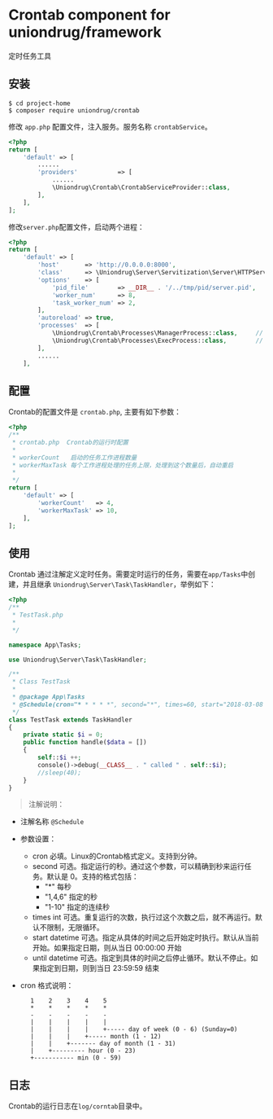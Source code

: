 # Crontab component for uniondrug/framework

定时任务工具

## 安装

```shell
$ cd project-home
$ composer require uniondrug/crontab
```

修改 `app.php` 配置文件，注入服务。服务名称 `crontabService`。

```php
<?php
return [
    'default' => [
        ......
        'providers'           => [
            ......
            \Uniondrug\Crontab\CrontabServiceProvider::class,
        ],
    ],
];
```

修改`server.php`配置文件，启动两个进程：

```php
<?php
return [
    'default' => [
        'host'       => 'http://0.0.0.0:8000',
        'class'      => \Uniondrug\Server\Servitization\Server\HTTPServer::class,
        'options'    => [
            'pid_file'        => __DIR__ . '/../tmp/pid/server.pid',
            'worker_num'      => 8,
            'task_worker_num' => 2,
        ],
        'autoreload' => true,
        'processes'  => [
            \Uniondrug\Crontab\Processes\ManagerProcess::class,     // 增加Crontab管理进程
            \Uniondrug\Crontab\Processes\ExecProcess::class,        // 增加Crontab运行进程
        ],
        ......
    ],
```

## 配置

Crontab的配置文件是 `crontab.php`, 主要有如下参数：

```php
<?php
/**
 * crontab.php  Crontab的运行时配置
 *
 * workerCount   启动的任务工作进程数量
 * workerMaxTask 每个工作进程处理的任务上限，处理到这个数量后，自动重启
 *
 */
return [
    'default' => [
        'workerCount'   => 4,
        'workerMaxTask' => 10,
    ],
];
```

## 使用

Crontab 通过注解定义定时任务。需要定时运行的任务，需要在`app/Tasks`中创建，并且继承 `Uniondrug\Server\Task\TaskHandler`，举例如下：


```php
<?php
/**
 * TestTask.php
 *
 */

namespace App\Tasks;

use Uniondrug\Server\Task\TaskHandler;

/**
 * Class TestTask
 *
 * @package App\Tasks
 * @Schedule(cron="* * * * *", second="*", times=60, start="2018-03-08 21:01:00")
 */
class TestTask extends TaskHandler
{
    private static $i = 0;
    public function handle($data = [])
    {
        self::$i ++;
        console()->debug(__CLASS__ . " called " . self::$i);
        //sleep(40);
    }
}
```

> 注解说明：

* 注解名称 `@Schedule`
* 参数设置：

    - cron   必填。Linux的Crontab格式定义。支持到分钟。
    - second 可选。指定运行的秒。通过这个参数，可以精确到秒来运行任务。默认是 0。支持的格式包括：
        - "*" 每秒
        - "1,4,6" 指定的秒
        - "1-10" 指定的连续秒
    - times  int 可选。重复运行的次数，执行过这个次数之后，就不再运行。默认不限制，无限循环。
    - start  datetime 可选。指定从具体的时间之后开始定时执行。默认从当前开始。如果指定日期，则从当日 00:00:00 开始
    - until  datetime 可选。指定到具体的时间之后停止循环。默认不停止。如果指定到日期，则到当日 23:59:59 结束

* cron 格式说明：

```
      1    2    3    4    5
      *    *    *    *    *
      -    -    -    -    -
      |    |    |    |    |
      |    |    |    |    +----- day of week (0 - 6) (Sunday=0)
      |    |    |    +----- month (1 - 12)
      |    |    +------- day of month (1 - 31)
      |    +--------- hour (0 - 23)
      +----------- min (0 - 59)
```

## 日志

Crontab的运行日志在`log/corntab`目录中。